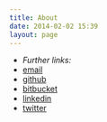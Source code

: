 ```yaml
---
title: About
date: 2014-02-02 15:39
layout: page
---
```




<ul class="list-inline">
<li><em>Further links:</em></li>
<li><a href="mailto:tolgasbox@gmail.com"><i class="fa fa-envelope"></i> email</a></li>
<li><a href="https://github.com/tolgasezer"><i class="fa fa-github"></i> github</a></li>
<li><a href="https://bitbucket.com/tolgasbucket"><i class="fa fa-bitbucket"></i> bitbucket</a></li>
<li><a href="http://sg.linkedin.com/in/sezertolga/"><i class="fa fa-linkedin-square"></i> linkedin</a></li>
<li><a href="https://twitter.com/TolgaTweets/"><i class="fa fa-twitter"></i> twitter</a></li>
</ul>
